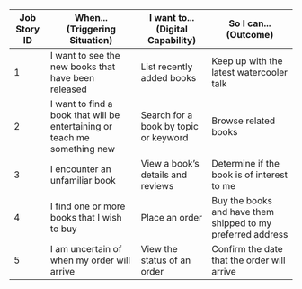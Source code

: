 | Job Story ID | When... (Triggering Situation)                                            | I want to...    (Digital Capability)  | So I can...    (Outcome)                                    |
|--------------|---------------------------------------------------------------------------|---------------------------------------|-------------------------------------------------------------|
| 1            | I want to see the new books that have been released                       | List recently added books             | Keep up with the latest   watercooler talk                  |
| 2            | I want to find a book that will be entertaining or teach me something new | Search for a book by topic or keyword | Browse related books                                        |
| 3            | I encounter an unfamiliar book                                            | View a book’s details and reviews     | Determine if the book is of interest to me                  |
| 4            | I find one or more books that I wish to buy                               | Place an order                        | Buy the books and have them shipped to my preferred address |
| 5            | I am uncertain of when my order will arrive                               | View the status of an order           | Confirm the date that the order will arrive                 |

